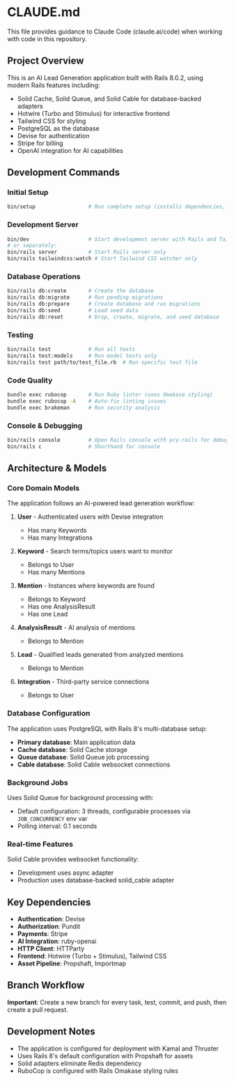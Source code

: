 # CLAUDE.md

This file provides guidance to Claude Code (claude.ai/code) when working with code in this repository.

## Project Overview

This is an AI Lead Generation application built with Rails 8.0.2, using modern Rails features including:
- Solid Cache, Solid Queue, and Solid Cable for database-backed adapters
- Hotwire (Turbo and Stimulus) for interactive frontend
- Tailwind CSS for styling
- PostgreSQL as the database
- Devise for authentication
- Stripe for billing
- OpenAI integration for AI capabilities

## Development Commands

### Initial Setup
```bash
bin/setup                 # Run complete setup (installs dependencies, prepares database, starts server)
```

### Development Server
```bash
bin/dev                   # Start development server with Rails and Tailwind CSS watcher
# or separately:
bin/rails server          # Start Rails server only
bin/rails tailwindcss:watch # Start Tailwind CSS watcher only
```

### Database Operations
```bash
bin/rails db:create       # Create the database
bin/rails db:migrate      # Run pending migrations
bin/rails db:prepare      # Create database and run migrations
bin/rails db:seed         # Load seed data
bin/rails db:reset        # Drop, create, migrate, and seed database
```

### Testing
```bash
bin/rails test            # Run all tests
bin/rails test:models     # Run model tests only
bin/rails test path/to/test_file.rb  # Run specific test file
```

### Code Quality
```bash
bundle exec rubocop       # Run Ruby linter (uses Omakase styling)
bundle exec rubocop -A    # Auto-fix linting issues
bundle exec brakeman      # Run security analysis
```

### Console & Debugging
```bash
bin/rails console         # Open Rails console with pry-rails for debugging
bin/rails c               # Shorthand for console
```

## Architecture & Models

### Core Domain Models

The application follows an AI-powered lead generation workflow:

1. **User** - Authenticated users with Devise integration
   - Has many Keywords
   - Has many Integrations

2. **Keyword** - Search terms/topics users want to monitor
   - Belongs to User
   - Has many Mentions

3. **Mention** - Instances where keywords are found
   - Belongs to Keyword
   - Has one AnalysisResult
   - Has one Lead

4. **AnalysisResult** - AI analysis of mentions
   - Belongs to Mention

5. **Lead** - Qualified leads generated from analyzed mentions
   - Belongs to Mention

6. **Integration** - Third-party service connections
   - Belongs to User

### Database Configuration

The application uses PostgreSQL with Rails 8's multi-database setup:
- **Primary database**: Main application data
- **Cache database**: Solid Cache storage
- **Queue database**: Solid Queue job processing
- **Cable database**: Solid Cable websocket connections

### Background Jobs

Uses Solid Queue for background processing with:
- Default configuration: 3 threads, configurable processes via `JOB_CONCURRENCY` env var
- Polling interval: 0.1 seconds

### Real-time Features

Solid Cable provides websocket functionality:
- Development uses async adapter
- Production uses database-backed solid_cable adapter

## Key Dependencies

- **Authentication**: Devise
- **Authorization**: Pundit
- **Payments**: Stripe
- **AI Integration**: ruby-openai
- **HTTP Client**: HTTParty
- **Frontend**: Hotwire (Turbo + Stimulus), Tailwind CSS
- **Asset Pipeline**: Propshaft, Importmap

## Branch Workflow

**Important**: Create a new branch for every task, test, commit, and push, then create a pull request.

## Development Notes

- The application is configured for deployment with Kamal and Thruster
- Uses Rails 8's default configuration with Propshaft for assets
- Solid adapters eliminate Redis dependency
- RuboCop is configured with Rails Omakase styling rules